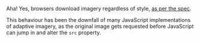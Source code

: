 Aha! Yes, browsers download imagery regardless of style, [as per the spec](http://www.whatwg.org/specs/web-apps/current-work/multipage/embedded-content-1.html#dfnReturnLink-0).

This behaviour has been the downfall of many JavaScript implementations of adaptive imagery, as the original image gets requested before JavaScript can jump in and alter the `src` property.